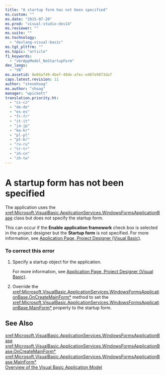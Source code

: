 ```yaml
---
title: "A startup form has not been specified"
ms.custom: ""
ms.date: "2015-07-20"
ms.prod: "visual-studio-dev14"
ms.reviewer: ""
ms.suite: ""
ms.technology: 
  - "devlang-visual-basic"
ms.tgt_pltfrm: ""
ms.topic: "article"
f1_keywords: 
  - "vbrAppModel_NoStartupForm"
dev_langs: 
  - "VB"
ms.assetid: 8e04af49-4bef-49de-a7ec-e407e9873da7
caps.latest.revision: 11
author: "stevehoag"
ms.author: "shoag"
manager: "wpickett"
translation.priority.ht: 
  - "cs-cz"
  - "de-de"
  - "es-es"
  - "fr-fr"
  - "it-it"
  - "ja-jp"
  - "ko-kr"
  - "pl-pl"
  - "pt-br"
  - "ru-ru"
  - "tr-tr"
  - "zh-cn"
  - "zh-tw"
---
```

# A startup form has not been specified
The application uses the <xref:Microsoft.VisualBasic.ApplicationServices.WindowsFormsApplicationBase> class but does not specify the startup form.  
  
 This can occur if the **Enable application framework** check box is selected in the project designer but the **Startup form** is not specified. For more information, see [Application Page, Project Designer (Visual Basic)](../Topic/Application%20Page,%20Project%20Designer%20\(Visual%20Basic\).md).  
  
### To correct this error  
  
1.  Specify a startup object for the application.  
  
     For more information, see [Application Page, Project Designer (Visual Basic)](../Topic/Application%20Page,%20Project%20Designer%20\(Visual%20Basic\).md).  
  
2.  Override the <xref:Microsoft.VisualBasic.ApplicationServices.WindowsFormsApplicationBase.OnCreateMainForm*> method to set the <xref:Microsoft.VisualBasic.ApplicationServices.WindowsFormsApplicationBase.MainForm*> property to the startup form.  
  
## See Also  
 <xref:Microsoft.VisualBasic.ApplicationServices.WindowsFormsApplicationBase>   
 <xref:Microsoft.VisualBasic.ApplicationServices.WindowsFormsApplicationBase.OnCreateMainForm*>   
 <xref:Microsoft.VisualBasic.ApplicationServices.WindowsFormsApplicationBase.MainForm*>   
 [Overview of the Visual Basic Application Model](../../../visual-basic\developing-apps\development-with-my/overview-of-the-visual-basic-application-model.md)